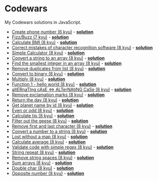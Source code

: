 # Codewars 
 
My Codewars solutions in JavaScript.
<br />
* [Create phone number (6 kyu)](https://www.codewars.com/kata/create-phone-number) -
**[solution](https://github.com/timothyrobards/Codewars/blob/master/create-phone-number.js)**
* [Fizz/Buzz (7 kyu)](https://www.codewars.com/kata/fizz-slash-buzz/) -
**[solution](https://github.com/timothyrobards/Codewars/blob/master/fizzbuzz.js)** 
* [Calculate BMI (8 kyu)](https://www.codewars.com/kata/calculate-bmi) -
**[solution](https://github.com/timothyrobards/Codewars/blob/master/calculate-bmi.js)**
* [Correct mistakes of character recognition software (8 kyu)](https://www.codewars.com/kata/correct-the-mistakes-of-the-character-recognition-software) -
**[solution](https://github.com/timothyrobards/Codewars/blob/master/correct-mistakes.js)** 
* [Simple Calculator (8 kyu)](https://www.codewars.com/kata/simple-calculator/) - 
**[solution](https://github.com/timothyrobards/Codewars/blob/master/simple-calculator.js)** 
* [Convert a string to an array (8 kyu)](https://www.codewars.com/kata/convert-a-string-to-an-array) -
**[solution](https://github.com/timothyrobards/Codewars/blob/master/string-to-array.js)**  
* [Find the smallest integer in an array (8 kyu)](https://www.codewars.com/kata/find-the-smallest-integer-in-the-array) -
**[solution](https://github.com/timothyrobards/Codewars/blob/master/smallest-array-integer.js)** 
* [Remove duplicates from list (8 kyu)](https://www.codewars.com/kata/remove-duplicates-from-list/) -
**[solution](https://github.com/timothyrobards/Codewars/blob/master/remove-duplicates.js)** 
* [Convert to binary (8 kyu)](http://www.codewars.com/kata/convert-to-binary/) -
**[solution](https://github.com/timothyrobards/Codewars/blob/master/convert-to-binary.js)**
* [Multiply (8 kyu)](https://www.codewars.com/kata/multiply/) -
**[solution](https://github.com/timothyrobards/Codewars/blob/master/multiply.js)** 
* [Function 1 - hello world (8 kyu)](https://www.codewars.com/kata/function-1-hello-world/) -
**[solution](https://github.com/timothyrobards/Codewars/blob/master/greet.js)** 
* [altERnaTIng cAsE <=> ALTerNAtiNG CaSe (8 kyu)](https://www.codewars.com/kata/56efc695740d30f963000557) -
**[solution](https://github.com/timothyrobards/Codewars/blob/master/alternating-case.js)** 
* [Remove exclamation marks (8 kyu)](https://www.codewars.com/kata/remove-exclamation-marks/) -
**[solution](https://github.com/timothyrobards/Codewars/blob/master/remove-exclamation-marks.js)** 
* [Return the day (8 kyu)](https://www.codewars.com/kata/return-the-day/) -
**[solution](https://github.com/timothyrobards/Codewars/blob/master/return-the-day.js)** 
* [Get planet name by id (8 kyu)](https://www.codewars.com/kata/get-planet-name-by-id/) -
**[solution](https://github.com/timothyrobards/Codewars/blob/master/get-planet-name-by-id.js)**   
* [Even or odd (8 kyu)](https://www.codewars.com/kata/even-or-odd/) -
**[solution](https://github.com/timothyrobards/Codewars/blob/master/even-or-odd.js)**  
* [Calculate tip (8 kyu)](https://www.codewars.com/kata/tip-calculator/) -
**[solution](https://github.com/timothyrobards/Codewars/blob/master/calculate-tip.js)**  
* [Filter out the geese (8 kyu)](https://www.codewars.com/kata/filter-out-the-geese/) -
**[solution](https://github.com/timothyrobards/Codewars/blob/master/goose-filter.js)**
* [Remove first and last character (8 kyu)](https://www.codewars.com/kata/remove-first-and-last-character) -
**[solution](https://github.com/timothyrobards/Codewars/blob/master/remove-first-last-char.js)**
* [Convert a number to a string (8 kyu)](https://www.codewars.com/kata/convert-a-number-to-a-string) -
**[solution](https://github.com/timothyrobards/Codewars/blob/master/convert-num-to-str.js)**
* [Lost without a map (8 kyu)](https://www.codewars.com/kata/beginner-lost-without-a-map) -
**[solution](https://github.com/timothyrobards/Codewars/blob/master/lost-without-a-map.js)**
* [Calculate average (8 kyu)](https://www.codewars.com/kata/calculate-average) -
**[solution](https://github.com/timothyrobards/Codewars/blob/master/calculate-average.js)**
* [Validate code with simple regex (8 kyu)](https://www.codewars.com/kata/validate-code-with-simple-regex) -
**[solution](https://github.com/timothyrobards/Codewars/blob/master/validate-with-regex.js)**
* [String repeat (8 kyu)](https://www.codewars.com/kata/string-repeat) -
**[solution](https://github.com/timothyrobards/Codewars/blob/master/string-repeat.js)**
* [Remove string spaces (8 kyu)](https://www.codewars.com/kata/remove-string-spaces) -
**[solution](https://github.com/timothyrobards/Codewars/blob/master/remove-string-spaces.js)**
* [Sum arrays (8 kyu)](https://www.codewars.com/kata/sum-arrays) -
**[solution](https://github.com/timothyrobards/Codewars/blob/master/sum-arrays.js)**
* [Double char (8 kyu)](https://www.codewars.com/kata/double-char) -
**[solution](https://github.com/timothyrobards/Codewars/blob/master/double-char.js)**
* [Opposite number (8 kyu)](https://www.codewars.com/kata/opposite-number) -
**[solution](https://github.com/timothyrobards/Codewars/blob/master/opposite-number.js)**









